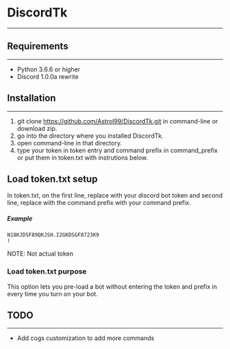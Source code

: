# DiscordTk #
- - - - 

## Requirements ##
- - - -
* Python 3.6.6 or higher
* Discord 1.0.0a rewrite

## Installation ##
- - - -
1. git clone https://github.com/Astrol99/DiscordTk.git in command-line or download zip.
2. go into the directory where you installed DiscordTk. 
3. open command-line in that directory.
4. type your token in token entry and command prefix in command_prefix or put them in token.txt with instrutions below. 

## Load token.txt setup ##
In token.txt, on the first line, replace <Put Your Discord Token Here> with your discord bot token and second line, replace <Command Prefix Here> with the command prefix with your command prefix.

##### Example #####
```
N18KJDSF89QKJSH.I2GKDSGF8723K9
!
```
NOTE: Not actual token

### Load token.txt purpose ###
This option lets you pre-load a bot without entering the token and prefix in every time you turn on your bot.

## TODO ##
- - - -
* Add cogs customization to add more commands